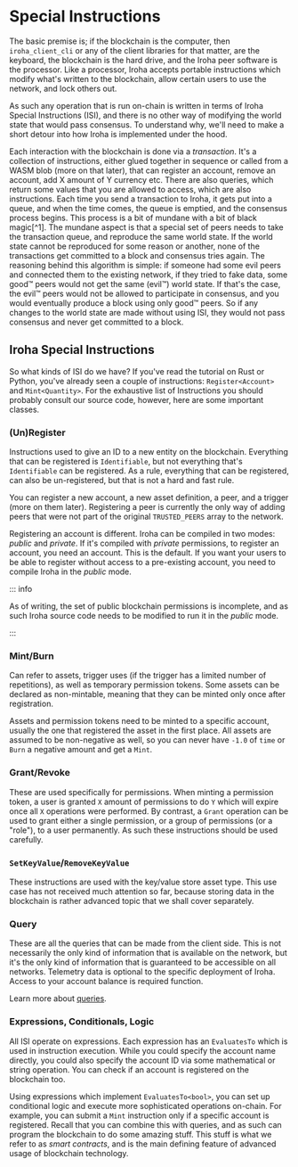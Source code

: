# Special Instructions

The basic premise is; if the blockchain is the computer, then
`iroha_client_cli` or any of the client libraries for that matter, are the
keyboard, the blockchain is the hard drive, and the Iroha peer software is
the processor. Like a processor, Iroha accepts portable instructions which
modify what's written to the blockchain, allow certain users to use the
network, and lock others out.

As such any operation that is run on-chain is written in terms of Iroha
Special Instructions (ISI), and there is no other way of modifying the
world state that would pass consensus. To understand why, we'll need to
make a short detour into how Iroha is implemented under the hood.

Each interaction with the blockchain is done via a _transaction_. It's a
collection of instructions, either glued together in sequence or called
from a WASM blob (more on that later), that can register an account, remove
an account, add X amount of Y currency etc. There are also queries, which
return some values that you are allowed to access, which are also
instructions. Each time you send a transaction to Iroha, it gets put into a
queue, and when the time comes, the queue is emptied, and the consensus
process begins. This process is a bit of mundane with a bit of black
magic[^1]. The mundane aspect is that a special set of peers needs to take
the transaction queue, and reproduce the same world state. If the world
state cannot be reproduced for some reason or another, none of the
transactions get committed to a block and consensus tries again. The
reasoning behind this algorithm is simple: if someone had some evil peers
and connected them to the existing network, if they tried to fake data,
some good™ peers would not get the same (evil™) world state. If that's the
case, the evil™ peers would not be allowed to participate in consensus, and
you would eventually produce a block using only good™ peers. So if any
changes to the world state are made without using ISI, they would not pass
consensus and never get committed to a block.

## Iroha Special Instructions

So what kinds of ISI do we have? If you've read the tutorial on Rust or
Python, you've already seen a couple of instructions: `Register<Account>`
and `Mint<Quantity>`. For the exhaustive list of Instructions you should
probably consult our source code, however, here are some important classes.

### (Un)Register

Instructions used to give an ID to a new entity on the blockchain.
Everything that can be registered is `Identifiable`, but not everything
that's `Identifiable` can be registered. As a rule, everything that can be
registered, can also be un-registered, but that is not a hard and fast
rule.

You can register a new account, a new asset definition, a peer, and a
trigger (more on them later). Registering a peer is currently the only way
of adding peers that were not part of the original `TRUSTED_PEERS` array to
the network.

Registering an account is different. Iroha can be compiled in two modes:
_public_ and _private_. If it's compiled with _private_ permissions, to
register an account, you need an account. This is the default. If you want
your users to be able to register without access to a pre-existing account,
you need to compile Iroha in the _public_ mode.

::: info

As of writing, the set of public blockchain permissions is incomplete, and
as such Iroha source code needs to be modified to run it in the _public_
mode.

:::

### Mint/Burn

Can refer to assets, trigger uses (if the trigger has a limited number of
repetitions), as well as temporary permission tokens. Some assets can be
declared as non-mintable, meaning that they can be minted only once after
registration.

Assets and permission tokens need to be minted to a specific account,
usually the one that registered the asset in the first place. All assets
are assumed to be non-negative as well, so you can never have `-1.0` of
`time` or `Burn` a negative amount and get a `Mint`.

### Grant/Revoke

These are used specifically for permissions. When minting a permission
token, a user is granted `X` amount of permissions to do `Y` which will
expire once all `X` operations were performed. By contrast, a `Grant`
operation can be used to grant either a single permission, or a group of
permissions (or a "role"), to a user permanently. As such these
instructions should be used carefully.

### `SetKeyValue`/`RemoveKeyValue`

These instructions are used with the key/value store asset type. This use
case has not received much attention so far, because storing data in the
blockchain is rather advanced topic that we shall cover separately.

### Query

These are all the queries that can be made from the client side. This is
not necessarily the only kind of information that is available on the
network, but it's the only kind of information that is guaranteed to be
accessible on all networks. Telemetry data is optional to the specific
deployment of Iroha. Access to your account balance is required function.

Learn more about [queries](queries.md).

### Expressions, Conditionals, Logic

All ISI operate on expressions. Each expression has an `EvaluatesTo` which
is used in instruction execution. While you could specify the account name
directly, you could also specify the account ID via some mathematical or
string operation. You can check if an account is registered on the
blockchain too.

Using expressions which implement `EvaluatesTo<bool>`, you can set up
conditional logic and execute more sophisticated operations on-chain. For
example, you can submit a `Mint` instruction only if a specific account is
registered. Recall that you can combine this with queries, and as such can
program the blockchain to do some amazing stuff. This stuff is what we
refer to as _smart contracts_, and is the main defining feature of advanced
usage of blockchain technology.
